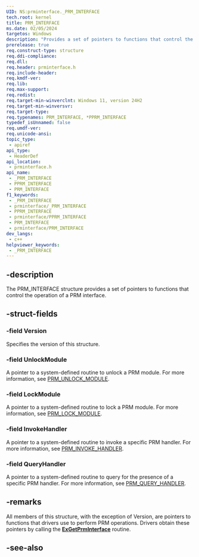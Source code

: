 ```yaml
---
UID: NS:prminterface._PRM_INTERFACE
tech.root: kernel
title: PRM_INTERFACE
ms.date: 02/05/2024
targetos: Windows
description: "Provides a set of pointers to functions that control the operation of a PRM interface."
prerelease: true
req.construct-type: structure
req.ddi-compliance: 
req.dll: 
req.header: prminterface.h
req.include-header: 
req.kmdf-ver: 
req.lib: 
req.max-support: 
req.redist: 
req.target-min-winverclnt: Windows 11, version 24H2
req.target-min-winversvr: 
req.target-type: 
req.typenames: PRM_INTERFACE, *PPRM_INTERFACE
typedef_isUnnamed: false
req.umdf-ver: 
req.unicode-ansi: 
topic_type:
 - apiref
api_type:
 - HeaderDef
api_location:
 - prminterface.h
api_name:
 - _PRM_INTERFACE
 - PPRM_INTERFACE
 - PRM_INTERFACE
f1_keywords:
 - _PRM_INTERFACE
 - prminterface/_PRM_INTERFACE
 - PPRM_INTERFACE
 - prminterface/PPRM_INTERFACE
 - PRM_INTERFACE
 - prminterface/PRM_INTERFACE
dev_langs:
 - c++
helpviewer_keywords:
 - _PRM_INTERFACE
---
```


## -description

The PRM_INTERFACE structure provides a set of pointers to functions that control the operation of a PRM interface.

## -struct-fields

### -field Version

Specifies the version of this structure.

### -field UnlockModule

A pointer to a system-defined routine to unlock a PRM module. For more information, see [PRM_UNLOCK_MODULE](./nc-prminterface-prm_unlock_module.md).

### -field LockModule

A pointer to a system-defined routine to lock a PRM module. For more information, see [PRM_LOCK_MODULE](./nc-prminterface-prm_lock_module.md).

### -field InvokeHandler

A pointer to a system-defined routine to invoke a specific PRM handler. For more information, see [PRM_INVOKE_HANDLER](./nc-prminterface-prm_invoke_handler.md).

### -field QueryHandler

A pointer to a system-defined routine to query for the presence of a specific PRM handler. For more information, see [PRM_QUERY_HANDLER](./nc-prminterface-prm_query_handler.md).

## -remarks

All members of this structure, with the exception of Version, are pointers to functions that drivers use to perform PRM operations. Drivers obtain these pointers by calling the [**ExGetPrmInterface**](./nf-prminterface-exgetprminterface.md) routine.

## -see-also

